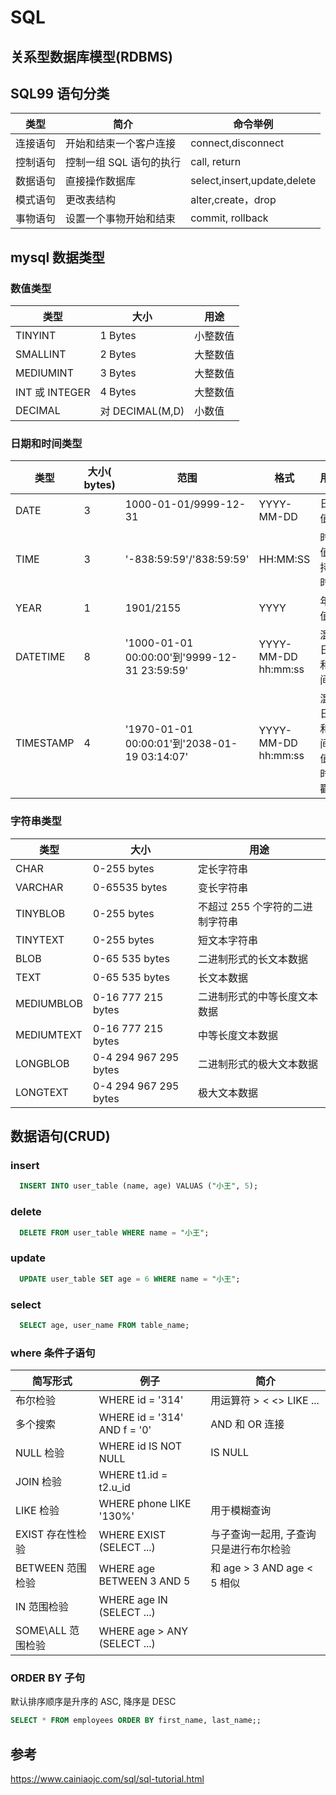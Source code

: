 # SQL

## 关系型数据库模型(RDBMS)

## SQL99 语句分类

| 类型     | 简介                    | 命令举例                    |
| -------- | ----------------------- | --------------------------- |
| 连接语句 | 开始和结束一个客户连接  | connect,disconnect          |
| 控制语句 | 控制一组 SQL 语句的执行 | call, return                |
| 数据语句 | 直接操作数据库          | select,insert,update,delete |
| 模式语句 | 更改表结构              | alter,create，drop          |
| 事物语句 | 设置一个事物开始和结束  | commit, rollback            |

## mysql 数据类型

### 数值类型

| 类型           | 大小            | 用途     |
| -------------- | --------------- | -------- |
| TINYINT        | 1 Bytes         | 小整数值 |
| SMALLINT       | 2 Bytes         | 大整数值 |
| MEDIUMINT      | 3 Bytes         | 大整数值 |
| INT 或 INTEGER | 4 Bytes         | 大整数值 |
| DECIMAL        | 对 DECIMAL(M,D) | 小数值   |

### 日期和时间类型

| 类型      | 大小( bytes) | 范围                                         | 格式                | 用途                     |
| --------- | ------------ | -------------------------------------------- | ------------------- | ------------------------ |
| DATE      | 3            | 1000-01-01/9999-12-31                        | YYYY-MM-DD          | 日期值                   |
| TIME      | 3            | '-838:59:59'/'838:59:59'                     | HH:MM:SS            | 时间值或持续时间         |
| YEAR      | 1            | 1901/2155                                    | YYYY                | 年份值                   |
| DATETIME  | 8            | '1000-01-01 00:00:00'到'9999-12-31 23:59:59' | YYYY-MM-DD hh:mm:ss | 混合日期和时间值         |
| TIMESTAMP | 4            | '1970-01-01 00:00:01'到'2038-01-19 03:14:07' | YYYY-MM-DD hh:mm:ss | 混合日期和时间值，时间戳 |

### 字符串类型

| 类型       | 大小                  | 用途                            |
| ---------- | --------------------- | ------------------------------- |
| CHAR       | 0-255 bytes           | 定长字符串                      |
| VARCHAR    | 0-65535 bytes         | 变长字符串                      |
| TINYBLOB   | 0-255 bytes           | 不超过 255 个字符的二进制字符串 |
| TINYTEXT   | 0-255 bytes           | 短文本字符串                    |
| BLOB       | 0-65 535 bytes        | 二进制形式的长文本数据          |
| TEXT       | 0-65 535 bytes        | 长文本数据                      |
| MEDIUMBLOB | 0-16 777 215 bytes    | 二进制形式的中等长度文本数据    |
| MEDIUMTEXT | 0-16 777 215 bytes    | 中等长度文本数据                |
| LONGBLOB   | 0-4 294 967 295 bytes | 二进制形式的极大文本数据        |
| LONGTEXT   | 0-4 294 967 295 bytes | 极大文本数据                    |

## 数据语句(CRUD)

### insert

```sql
  INSERT INTO user_table (name, age) VALUAS ("小王", 5);
```

### delete

```sql
  DELETE FROM user_table WHERE name = "小王";
```

### update

```sql
  UPDATE user_table SET age = 6 WHERE name = "小王";
```

### select

```sql
  SELECT age, user_name FROM table_name;
```

### where 条件子语句

| 简写形式          | 例子                         | 简介                                   |
| ----------------- | ---------------------------- | -------------------------------------- |
| 布尔检验          | WHERE id = '314'             | 用运算符 > < <> LIKE ...               |
| 多个搜索          | WHERE id = '314' AND f = '0' | AND 和 OR 连接                         |
| NULL 检验         | WHERE id IS NOT NULL         | IS NULL                                |
| JOIN 检验         | WHERE t1.id = t2.u_id        |                                        |
| LIKE 检验         | WHERE phone LIKE '130%'      | 用于模糊查询                           |
| EXIST 存在性检验  | WHERE EXIST (SELECT ...)     | 与子查询一起用, 子查询只是进行布尔检验 |
| BETWEEN 范围检验  | WHERE age BETWEEN 3 AND 5    | 和 age > 3 AND age < 5 相似            |
| IN 范围检验       | WHERE age IN (SELECT ...)    |                                        |
| SOME\ALL 范围检验 | WHERE age > ANY (SELECT ...) |                                        |

### ORDER BY 子句

默认排序顺序是升序的 ASC, 降序是 DESC

```sql
SELECT * FROM employees ORDER BY first_name, last_name;;
```

## 参考

https://www.cainiaojc.com/sql/sql-tutorial.html

